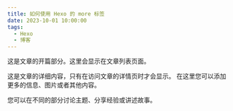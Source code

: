 ```yaml
---
title: 如何使用 Hexo 的 more 标签
date: 2023-10-01 10:00:00
tags:
  - Hexo
  - 博客
---
```


这是文章的开篇部分。这里会显示在文章列表页面。
<!-- more -->

这是文章的详细内容，只有在访问文章的详情页时才会显示。
在这里您可以添加更多的信息、图片或者其他内容。

您可以在不同的部分讨论主题、分享经验或讲述故事。
